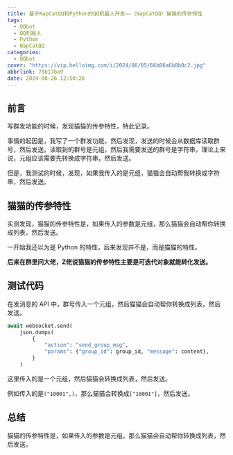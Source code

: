 ```yaml
---
title: 基于NapCatQQ和Python的QQ机器人开发——（NapCatQQ）猫猫的传参特性
tags:
  - QQbot
  - QQ机器人
  - Python
  - NapCatQQ
categories:
  - QQbot
cover: "https://vip.helloimg.com/i/2024/08/05/66b06a6b8b0c2.jpg"
abbrlink: 78b17ba9
date: 2024-08-26 12:50:26
---
```


## 前言

写群发功能的时候，发现猫猫的传参特性，特此记录。

事情的起因是，我写了一个群发功能，然后发现，发送的时候会从数据库读取群号，然后发送。读取到的群号是元组，然后我需要发送的群号是字符串，理论上来说，元组应该需要先转换成字符串，然后发送。

但是，我测试的时候，发现，如果我传入的是元组，猫猫会自动帮我转换成字符串，然后发送。

## 猫猫的传参特性

实测发现，猫猫的传参特性是，如果传入的参数是元组，那么猫猫会自动帮你转换成列表，然后发送。

一开始我还以为是 Python 的特性，后来发现并不是，而是猫猫的特性。

**后来在群里问大佬，Z佬说猫猫的传参特性主要是可迭代对象就能转化发送。**

## 测试代码

在发消息的 API 中，群号传入一个元组，然后猫猫会自动帮你转换成列表，然后发送。

```python
await websocket.send(
    json.dumps(
        {
            "action": "send_group_msg",
            "params": {"group_id": group_id, "message": content},
        }
    )
```

这里传入的是一个元组，然后猫猫会转换成列表，然后发送。

例如传入的是`("10001",)`，那么猫猫会转换成`["10001"]`，然后发送。

## 总结

猫猫的传参特性是，如果传入的参数是元组，那么猫猫会自动帮你转换成列表，然后发送。
